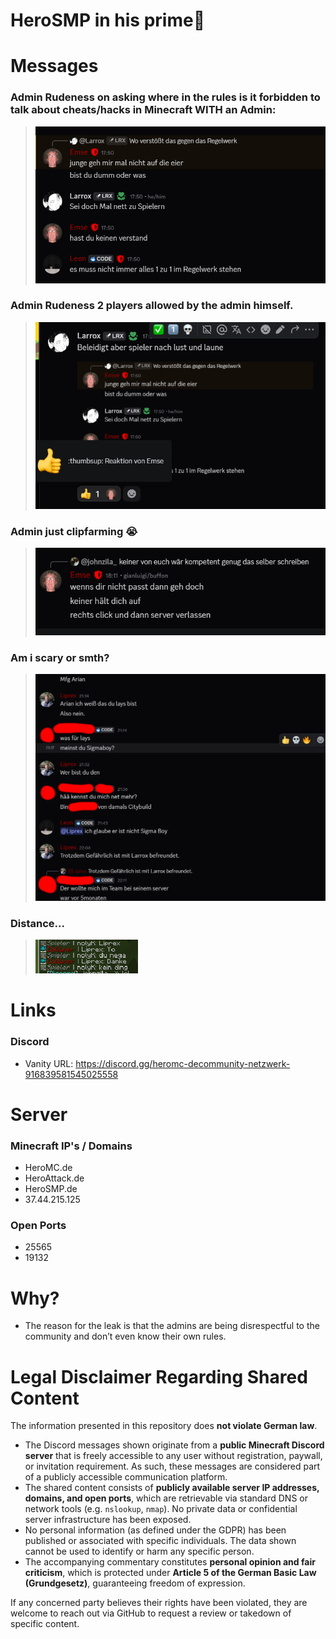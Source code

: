 # HeroSMP in his prime🤡

# Messages
### Admin Rudeness on asking where in the rules is it forbidden to talk about cheats/hacks in Minecraft WITH an Admin:
> <img src=img/Bild_2025-06-04_180440223.png>

### Admin Rudeness 2 players allowed by the admin himself.
> <img src=img/Bild_2025-06-04_180924923.png>

### Admin just clipfarming 😭
> <img src=img/Bild_2025-06-04_181203553.png>

### Am i scary or smth?
> <img src=img/gertgrgergwefqef.png> 

### Distance...
> <img src=img/nbomb-thanks.png>

# Links

### Discord
  - Vanity URL: https://discord.gg/heromc-decommunity-netzwerk-916839581545025558

# Server

### Minecraft IP's / Domains
  - HeroMC.de
  - HeroAttack.de
  - HeroSMP.de
  - 37.44.215.125

### Open Ports
  - 25565
  - 19132

# Why?
- The reason for the leak is that the admins are being disrespectful to the community and don’t even know their own rules.

# **Legal Disclaimer Regarding Shared Content**

The information presented in this repository does **not violate German law**.

* The Discord messages shown originate from a **public Minecraft Discord server** that is freely accessible to any user without registration, paywall, or invitation requirement. As such, these messages are considered part of a publicly accessible communication platform.
* The shared content consists of **publicly available server IP addresses, domains, and open ports**, which are retrievable via standard DNS or network tools (e.g. `nslookup`, `nmap`). No private data or confidential server infrastructure has been exposed.
* No personal information (as defined under the GDPR) has been published or associated with specific individuals. The data shown cannot be used to identify or harm any specific person.
* The accompanying commentary constitutes **personal opinion and fair criticism**, which is protected under **Article 5 of the German Basic Law (Grundgesetz)**, guaranteeing freedom of expression.

If any concerned party believes their rights have been violated, they are welcome to reach out via GitHub to request a review or takedown of specific content.

